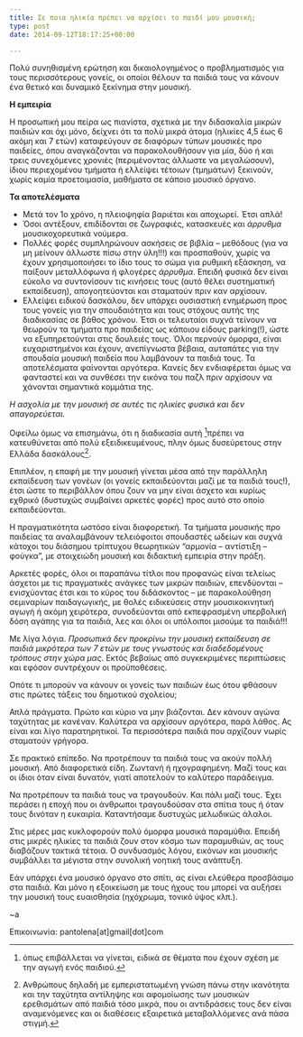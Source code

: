 ```yaml
---
title: Σε ποια ηλικία πρέπει να αρχίσει το παιδί μου μουσική;
type: post
date: 2014-09-12T18:17:25+00:00

---
```

Πολύ συνηθισμένη ερώτηση και δικαιολογημένος ο προβληματισμός για τους περισσότερους γονείς, οι οποίοι θέλουν τα παιδιά τους να κάνουν ένα θετικό και δυναμικό ξεκίνημα στην μουσική.

**Η εμπειρία**

Η προσωπική μου πείρα ως πιανίστα, σχετικά με την διδασκαλία μικρών παιδιών και όχι μόνο, δείχνει ότι τα πολύ μικρά άτομα (ηλικίες 4,5 έως 6 ακόμη και 7 ετών) καταφεύγουν σε διαφόρων τύπων μουσικές προ παιδείες, όπου αναγκάζονται να παρακολουθήσουν για μία, δύο ή και τρεις συνεχόμενες χρονιές (περιμένοντας άλλωστε να μεγαλώσουν), ίδιου περιεχομένου τμήματα ή ελλείψει τέτοιων (τμημάτων) ξεκινούν, χωρίς καμία προετοιμασία, μαθήματα σε κάποιο μουσικό όργανο.

**Τα αποτελέσματα**

  * Μετά τον 1ο χρόνο, η πλειοψηφία βαριέται και αποχωρεί. Έτσι απλά!
  * Όσοι αντέξουν, επιδίδονται σε ζωγραφιές, κατασκευές και _άρρυθμα_ μουσικοχορευτικά νούμερα.
  * Πολλές φορές συμπληρώνουν ασκήσεις σε βιβλία &#8211; μεθόδους (για να μη μείνουν άλλωστε πίσω στην ύλη!!!) και προσπαθούν, χωρίς να έχουν χρησιμοποιήσει το ίδιο τους το σώμα για ρυθμική εξάσκηση, να παίξουν μεταλλόφωνα ή φλογέρες _άρρυθμα_. Επειδή φυσικά δεν είναι εύκολο να συντονίσουν τις κινήσεις τους (αυτό θέλει συστηματική εκπαίδευση), απογοητεύονται και σταματούν πριν καν αρχίσουν.
  * Ελλείψει ειδικού δασκάλου, δεν υπάρχει ουσιαστική ενημέρωση προς τους γονείς για την σπουδαιότητα και τους στόχους αυτής της διαδικασίας σε βάθος χρόνου. Έτσι οι τελευταίοι συχνά τείνουν να θεωρούν τα τμήματα προ παιδείας ως κάποιου είδους parking(!), ώστε να εξυπηρετούνται στις δουλειές τους. Όλοι περνούν όμορφα, είναι ευχαριστημένοι και έχουν, ανεπίγνωστα βέβαια, αυταπάτες για την σπουδαία μουσική παιδεία που λαμβάνουν τα παιδιά τους. Τα αποτελέσματα φαίνονται αργότερα. Κανείς δεν ενδιαφέρεται όμως να φανταστεί και να συνθέσει την εικόνα του παζλ πριν αρχίσουν να χάνονται σημαντικά κομμάτια της.

_Η ασχολία με την μουσική σε αυτές τις ηλικίες φυσικά και δεν απαγορεύεται._

Οφείλω όμως να επισημάνω, ότι η διαδικασία αυτή [^1]πρέπει να κατευθύνεται από πολύ εξειδικευμένους, πλην όμως δυσεύρετους στην Ελλάδα δασκάλους[^2].

Επιπλέον, η επαφή με την μουσική γίνεται μέσα από την παράλληλη εκπαίδευση των γονέων (οι γονείς εκπαιδεύονται μαζί με τα παιδιά τους!), έτσι ώστε το περιβάλλον όπου ζουν να μην είναι άσχετο και κυρίως εχθρικό (δυστυχώς συμβαίνει αρκετές φορές) προς αυτό στο οποίο εκπαιδεύονται.

Η πραγματικότητα ωστόσο είναι διαφορετική. Τα τμήματα μουσικής προ παιδείας τα αναλαμβάνουν τελειόφοιτοι σπουδαστές ωδείων και συχνά κάτοχοι του διάσημου τρίπτυχου θεωρητικών &#8220;αρμονία &#8211; αντίστιξη &#8211; φούγκα&#8221;, με στοιχειώδη μουσική και διδακτική εμπειρία στην πράξη.

Αρκετές φορές, όλοι οι παραπάνω τίτλοι που προφανώς είναι τελείως άσχετοι με τις πραγματικές ανάγκες των μικρών παιδιών, επενδύονται &#8211; ενισχύοντας έτσι και το κύρος του διδάσκοντος &#8211; με παρακολούθηση σεμιναρίων παιδαγωγικής, με θολές ειδικεύσεις στην μουσικοκινητική αγωγή ή ακόμη χειρότερα, συνοδεύονται από εκπεφρασμένη υπερβολική δόση αγάπης για τα παιδιά, λες και όλοι οι υπόλοιποι μισούμε τα παιδιά!!!

Με λίγα λόγια. _Προσωπικά δεν προκρίνω την μουσική εκπαίδευση σε παιδιά μικρότερα των 7 ετών με τους γνωστούς και διαδεδομένους τρόπους στην χώρα μας_. Εκτός βεβαίως από συγκεκριμένες περιπτώσεις και εφόσον συντρέχουν οι προϋποθέσεις.

Οπότε τι μπορούν να κάνουν οι γονείς των παιδιών έως ότου φθάσουν στις πρώτες τάξεις του δημοτικού σχολείου;

Απλά πράγματα. Πρώτο και κύριο να μην βιάζονται. Δεν κάνουν αγώνα ταχύτητας με κανέναν. Καλύτερα να αρχίσουν αργότερα, παρά λάθος. Ας είναι και λίγο παρατηρητικοί. Τα περισσότερα παιδιά που αρχίζουν νωρίς σταματούν γρήγορα.

Σε πρακτικό επίπεδο. Να προτρέπουν τα παιδιά τους να ακούν πολλή μουσική. Από διαφορετικά είδη. Ζωντανή ή ηχογραφημένη. Μαζί τους και οι ίδιοι όταν είναι δυνατόν, γιατί αποτελούν το καλύτερο παράδειγμα.

Να προτρέπουν τα παιδιά τους να τραγουδούν. Και πάλι μαζί τους. Έχει περάσει η εποχή που οι άνθρωποι τραγουδούσαν στα σπίτια τους ή όταν τους δινόταν η ευκαιρία. Καταντήσαμε δυστυχώς μελωδικώς άλαλοι.

Στις μέρες μας κυκλοφορούν πολύ όμορφα μουσικά παραμύθια. Επειδή στις μικρές ηλικίες τα παιδιά ζουν στον κόσμο των παραμυθιών, ας τους διαβάζουν τακτικά τέτοια. Ο συνδυασμός λόγου, εικόνων και μουσικής συμβάλλει τα μέγιστα στην συνολική νοητική τους ανάπτυξη.

Εάν υπάρχει ένα μουσικό όργανο στο σπίτι, ας είναι ελεύθερα προσβάσιμο στα παιδιά. Και μόνο η εξοικείωση με τους ήχους του μπορεί να αυξήσει την μουσική τους ευαισθησία (ηχόχρωμα, τονικό ύψος κλπ.).

~a

Επικοινωνία: pantolena[at]gmail[dot]com


[^1]:    
    όπως επιβάλλεται να γίνεται, ειδικά σε θέματα που έχουν σχέση με την αγωγή ενός παιδιού.

[^2]:    
    Ανθρώπους δηλαδή με εμπεριστατωμένη γνώση πάνω στην ικανότητα και την ταχύτητα αντίληψης και αφομοίωσης των μουσικών ερεθισμάτων από παιδιά τόσο μικρά, που οι αντιδράσεις τους δεν είναι αναμενόμενες και οι διαθέσεις εξαιρετικά μεταβαλλόμενες ανά πάσα στιγμή.
